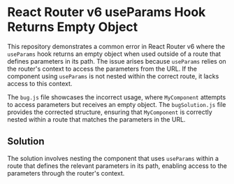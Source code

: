 # React Router v6 useParams Hook Returns Empty Object

This repository demonstrates a common error in React Router v6 where the `useParams` hook returns an empty object when used outside of a route that defines parameters in its path. The issue arises because `useParams` relies on the router's context to access the parameters from the URL. If the component using `useParams` is not nested within the correct route, it lacks access to this context.

The `bug.js` file showcases the incorrect usage, where `MyComponent` attempts to access parameters but receives an empty object.  The `bugSolution.js` file provides the corrected structure, ensuring that `MyComponent` is correctly nested within a route that matches the parameters in the URL.

## Solution

The solution involves nesting the component that uses `useParams` within a route that defines the relevant parameters in its path, enabling access to the parameters through the router's context.